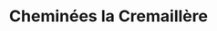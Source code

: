 ---
title: "Cheminées la Cremaillère"
url: /herblay-sur-seine/cheminees-la-cremaillere/
shop: cheminée
---